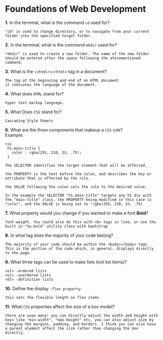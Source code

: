 # Foundations of Web Development

**1.** In the terminal, what is the command `cd` used for?
<!-- enter you answer in the space below -->
```
"cd" is used to change directory, or to navigate from your current folder into the specified target folder.
```

**2.** In the terminal, what is the command `mkdir` used for?
<!-- enter you answer in the space below -->
```
"mkdir" is used to create a new folder. The name of the new folder should be entered after the space following the aforementioned command.
```

**3.** What is the `\<html>\</html>` tag in a document?
<!-- enter you answer in the space below -->
```
The tag at the beginning and end of an HTML document
it indicates the language of the document.
```

**4.** What does `HTML` stand for?
<!-- enter you answer in the space below -->
```
hyper text markup language.
```

**5.** What Does `CSS` stand for?
<!-- enter you answer in the space below -->
```
Cascading Style Sheets
```

**6.** What are the three components that makeup a `CSS` rule? <br> Example:
```
css
 h1.main-title {
   color : rgba(255, 210, 33, .75);
 }
```
<!-- enter you answer in the space below -->
```
The SELECTOR identifies the target element that will be affected.

the PROPERTY is the text before the colon, and describes the key or attribute that is affected by the rule.

the VALUE following the colon sets the rule to the desired value.
 
In the example the SELECTOR "h1.main-title" targets any h1 div with the "main-title" class, the PROPERTY being modified in this case is "color", and the VALUE is being set to "rgba(255, 210, 33, .75)
```

**7.** What property would you change if you wanted to make a font **Bold**?
<!-- enter you answer in the space below -->
```
font-weight. You could also do this with <b> tags in line, or use the built in "tw-bold" utility class with bootstrap
```

**8.** In what tag does the majority of your code belong?
<!-- enter you answer in the space below -->
```
The majority of your code should be within the <body></body> tags. This is the portion of the code which, in general, displays directly to the page.
```

**9.** What three tags can be used to make lists (not list items)?
<!-- enter you answer in the space below -->
```
<ol> -ordered lists
<ul> -unordered lists
<dl> -definition lists
```

**10.** Define the display `:flex property:`
<!-- enter you answer in the space below -->
```
this sets the flexible length on flex items
```

**11.** What `CSS` properties affect the size of a box model?
<!-- enter you answer in the space below -->
```
there are sooo many! you can directly adjust the width and height with keys like "min-width", "max-height" etc, you can also adjust size by changing the margins, padding, and borders. I think you can also have a parent element affect the size rather than changing the box directly.
```